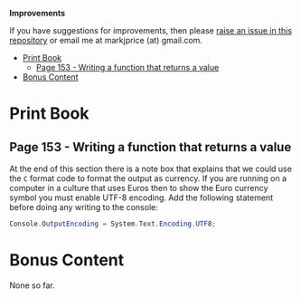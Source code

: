 **Improvements**

If you have suggestions for improvements, then please [raise an issue in this repository](https://github.com/markjprice/cs11dotnet7/issues) or email me at markjprice (at) gmail.com.

- [Print Book](#print-book)
  - [Page 153 - Writing a function that returns a value](#page-153---writing-a-function-that-returns-a-value)
- [Bonus Content](#bonus-content)

# Print Book

## Page 153 - Writing a function that returns a value

At the end of this section there is a note box that explains that we could use the `C` format code to format the output as currency. If you are running on a computer in a culture that uses Euros then to show the Euro currency symbol you must enable UTF-8 encoding. Add the following statement before doing any writing to the console:
```cs
Console.OutputEncoding = System.Text.Encoding.UTF8;
```

# Bonus Content 

None so far.
